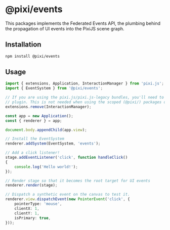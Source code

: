 #  @pixi/events

This packages implements the Federated Events API, the plumbing behind the propagation of UI events into the PixiJS
scene graph.

## Installation

```bash
npm install @pixi/events
```

## Usage

```ts
import { extensions, Application, InteractionManager } from 'pixi.js';
import { EventSystem } from '@pixi/events';

// If you are using the pixi.js/pixi.js-legacy bundles, you'll need to remove the interaction
// plugin. This is not needed when using the scoped (@pixi/) packages directly.
extensions.remove(InteractionManager);

const app = new Application();
const { renderer } = app;

document.body.appendChild(app.view);

// Install the EventSystem
renderer.addSystem(EventSystem, 'events');

// Add a click listener!
stage.addEventListener('click', function handleClick()
{
    console.log('Hello world!');
});

// Render stage so that it becomes the root target for UI events
renderer.render(stage);

// Dispatch a synthetic event on the canvas to test it.
renderer.view.dispatchEvent(new PointerEvent('click', {
    pointerType: 'mouse',
    clientX: 1,
    clientY: 1,
    isPrimary: true,
}));
```
